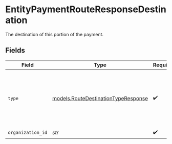 # EntityPaymentRouteResponseDestination

The destination of this portion of the payment.


## Fields

| Field                                                                                     | Type                                                                                      | Required                                                                                  | Description                                                                               | Example                                                                                   |
| ----------------------------------------------------------------------------------------- | ----------------------------------------------------------------------------------------- | ----------------------------------------------------------------------------------------- | ----------------------------------------------------------------------------------------- | ----------------------------------------------------------------------------------------- |
| `type`                                                                                    | [models.RouteDestinationTypeResponse](../models/routedestinationtyperesponse.md)          | :heavy_check_mark:                                                                        | The type of destination. Currently only the destination type `organization` is supported. | organization                                                                              |
| `organization_id`                                                                         | *str*                                                                                     | :heavy_check_mark:                                                                        | N/A                                                                                       | org_1234567                                                                               |